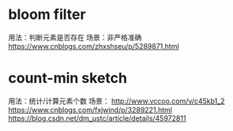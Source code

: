 
# bloom filter
用法：判断元素是否存在
场景：非严格准确
https://www.cnblogs.com/zhxshseu/p/5289871.html

# count-min sketch
用法：统计/计算元素个数
场景：
http://www.vccoo.com/v/c45kb1_2
https://www.cnblogs.com/fxjwind/p/3289221.html
https://blog.csdn.net/dm_ustc/article/details/45972811
